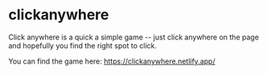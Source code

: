 # clickanywhere

Click anywhere is a quick a simple game -- just click anywhere on the page and hopefully you find the right spot to click.

You can find the game here: https://clickanywhere.netlify.app/
